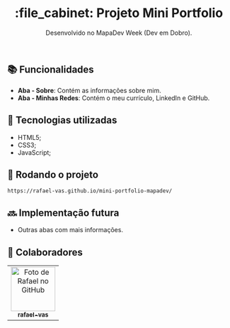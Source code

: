 <h1 align="center">:file_cabinet: Projeto Mini Portfolio</h1>
<p align="center">Desenvolvido no MapaDev Week (Dev em Dobro).</p>

<br/>

## :books: Funcionalidades
* <b>Aba - Sobre</b>: Contém as informações sobre mim.
* <b>Aba - Minhas Redes</b>: Contém o meu currículo, LinkedIn e GitHub.

## :wrench: Tecnologias utilizadas
* HTML5;
* CSS3;
* JavaScript;

## :rocket: Rodando o projeto
```
https://rafael-vas.github.io/mini-portfolio-mapadev/
```

## :soon: Implementação futura
* Outras abas com mais informações.

## :handshake: Colaboradores
<table>
  <tr>
    <td align="center">
      <a href="http://github.com/tatialveso">
        <img src="https://i.imgur.com/3NwUzK3.jpg" width="100px" alt="Foto de Rafael no GitHub"/><br>
        <sub>
          <b>rafael-vas</b>
        </sub>
      </a>
    </td>
  </tr>
</table>
